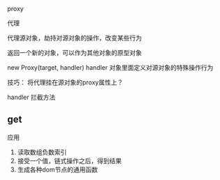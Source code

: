 proxy

代理

代理源对象，劫持对源对象的操作，改变某些行为

返回一个新的对象，可以作为其他对象的原型对象

new Proxy(target, handler)
handler 对象里面定义对源对象的特殊操作行为

技巧：
将代理挂在源对象的proxy属性上？

handler 拦截方法

## get
应用
1. 读取数组负数索引
2. 接受一个值，链式操作之后，得到结果
3. 生成各种dom节点的通用函数

